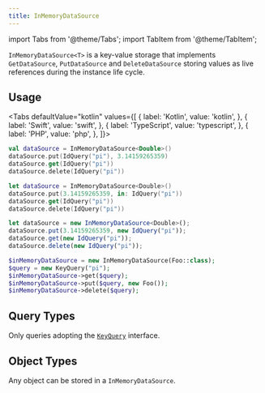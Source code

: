 ```yaml
---
title: InMemoryDataSource
---
```


import Tabs from '@theme/Tabs';
import TabItem from '@theme/TabItem';

`InMemoryDataSource<T>` is a key-value storage that implements `GetDataSource`, `PutDataSource` and `DeleteDataSource` storing values as live references during the instance life cycle.



## Usage

<Tabs defaultValue="kotlin" values={[
    { label: 'Kotlin', value: 'kotlin', },
    { label: 'Swift', value: 'swift', },
    { label: 'TypeScript', value: 'typescript', },
    { label: 'PHP', value: 'php', },
]}>
<TabItem value="kotlin">

```kotlin
val dataSource = InMemoryDataSource<Double>()
dataSource.put(IdQuery("pi"), 3.14159265359)
dataSource.get(IdQuery("pi"))
dataSource.delete(IdQuery("pi"))
```

</TabItem>
<TabItem value="swift">

```swift
let dataSource = InMemoryDataSource<Double>()
dataSource.put(3.14159265359, in: IdQuery("pi"))
dataSource.get(IdQuery("pi"))
dataSource.delete(IdQuery("pi"))
```

</TabItem>
<TabItem value="typescript">

```typescript
let dataSource = new InMemoryDataSource<Double>();
dataSource.put(3.14159265359, new IdQuery("pi"));
dataSource.get(new IdQuery("pi"));
dataSource.delete(new IdQuery("pi"));
```

</TabItem>
<TabItem value="php">

```php
$inMemoryDataSource = new InMemoryDataSource(Foo::class);
$query = new KeyQuery("pi");
$inMemoryDataSource->get($query);
$inMemoryDataSource->put($query, new Foo());
$inMemoryDataSource->delete($query);
```

</TabItem>
</Tabs>

## Query Types

Only queries adopting the [`KeyQuery`](query) interface.

## Object Types

Any object can be stored in a `InMemoryDataSource`.
